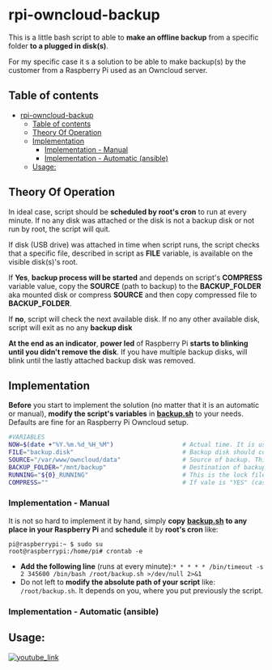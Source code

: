 # rpi-owncloud-backup

This is a little bash script to able to **make an offline backup** from a specific folder **to a plugged in disk(s)**.

For my specific case it s a solution to be able to make backup(s) by the customer from a Raspberry Pi used as an Owncloud server.

## Table of contents

- [rpi-owncloud-backup](#rpi-owncloud-backup)
  - [Table of contents](#table-of-contents)
  - [Theory Of Operation](#theory-of-operation)
  - [Implementation](#implementation)
    - [Implementation - Manual](#implementation---manual)
    - [Implementation - Automatic (ansible)](#implementation---automatic-ansible)
  - [Usage:](#usage)

## Theory Of Operation

In ideal case, script should be **scheduled by root's cron** to run at every minute. If no any disk was attached or the disk is not a backup disk or not run by root, the script will quit.

If disk (USB drive) was attached in time when script runs, the script checks that a specific file, described in script as **FILE** variable, is available on the visible disk(s)'s root.

If **Yes**, **backup process will be started** and depends on script's **COMPRESS** variable value, copy the **SOURCE** (path to backup) to the **BACKUP_FOLDER** aka mounted disk or compress  **SOURCE** and then copy compressed file to **BACKUP_FOLDER**.

If **no**, script will check the next available disk. If no any other available disk, script will exit as no any **backup disk**

**At the end as an indicator**, **power led** of Raspberry Pi **starts to blinking until you didn't remove the disk**. If you have multiple backup disks, will blink until the lastly attached backup disk was removed.

## Implementation

**Before** you start to implement the solution (no matter that it is an automatic or manual), **modify the script's variables** in [**backup.sh**](./backup.sh) to your needs. Defaults are fine for an Raspberry Pi Owncloud setup.

```bash
#VARIABLES
NOW=$(date +"%Y.%m.%d_%H_%M")                   # Actual time. It is used for backup time-stamp.
FILE="backup.disk"                              # Backup disk should contain this file on the root to be able to detected by script as destination aka backup disk.
SOURCE="/var/www/owncloud/data"                 # Source of backup. This folder will be copied to BACKUP_FOLDER.
BACKUP_FOLDER="/mnt/backup"                     # Destination of backup. This folder will contain the same files and folders as SOURCE.
RUNNING="${0}_RUNNING"                          # This is the lock file. If file is exist, means script is running (prevent concurrent running).
COMPRESS=""                                     # If vale is "YES" (case-sensitive), SOURCE will be compressed and copied to BACKUP_FOLDER instead of just copying.

```

### Implementation - Manual

It is not so hard to implement it by hand, simply **copy** [**backup.sh**](./backup.sh) **to any place in your Raspberry Pi** and **schedule** it by __root's cron__ like:

```
pi@raspberrypi:~ $ sudo su
root@raspberrypi:/home/pi# crontab -e
```

- **Add the following line** (runs at every minute):`* * * * * /bin/timeout -s 2 345600 /bin/bash /root/backup.sh >/dev/null 2>&1`
- Do not left to **modify the absolute path of your script** like: `/root/backup.sh`. It depends on you, where you put previously the script.

### Implementation - Automatic (ansible)

## Usage:
[![youtube_link](http://img.youtube.com/vi/GW3dK1QVUvA/0.jpg)](http://www.youtube.com/watch?v=GW3dK1QVUvA "Raspberry Pi backup")
